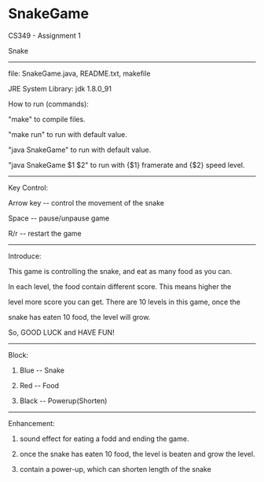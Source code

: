 # SnakeGame

CS349 - Assignment 1

Snake

---------------------------------------------

file: SnakeGame.java, README.txt, makefile

JRE System Library: jdk 1.8.0_91

How to run (commands):

"make" to compile files.

"make run" to run with default value.

"java SnakeGame" to run with default value.

"java SnakeGame $1 $2" to run with {$1} framerate and {$2} speed level.

------------------------------------------------------------

Key Control:

Arrow key  --  control the movement of the snake 

Space      --  pause/unpause game

R/r        --  restart the game

---------------------------------------------------------------

Introduce:

This game is controlling the snake, and eat as many food as you can.

In each level, the food contain different score. This means higher the

level more score you can get. There are 10 levels in this game, once the 

snake has eaten 10 food, the level will grow.

So, GOOD LUCK and HAVE FUN!

------------------------------------

Block:

1. Blue   --  Snake

2. Red    --  Food

3. Black  --  Powerup(Shorten)

----------------------------------------------------

Enhancement:

1. sound effect for eating a fodd and ending the game.

2. once the snake has eaten 10 food, the level is beaten and grow the level.

3. contain a power-up, which can shorten length of the snake
